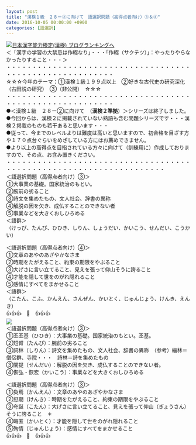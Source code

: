 ```yaml
---
layout: post
title: "漢検１級　２８ー②に向けて　語選択問題（高得点者向け）③＆④"
date: 2016-10-05 00:00:00 +0900
categories: [語選択]
---
```


[![](/syuusyuu9701/assets/images/漢検１級-２８ー②に向けて-語選択問題（高得点者向け）③＆④-br_c_3028_1.gif)](http://blog.with2.net/link.php?1659096:3028 "日本漢字能力検定(漢検) ブログランキングへ")[日本漢字能力検定(漢検) ブログランキングへ](http://blog.with2.net/link.php?1659096:3028)  
＜「漢字の学習の大禁忌は作輟なり」・・・「作輟（サクテツ）」：やったりやらなかったりすること・・・＞  
・・・・・・・・・・・・・・・・・・・・・・・・・・・・・・・・・・・・・・・・・・・・・・・・・・・・・・・・・  
☆☆☆今年のテーマ：①漢検１級１９９点以上　②好きな古代史の研究深化（古田説の研究）　③（非公開）　☆☆☆　　  
・・・・・・・・・・・・・・・・・・・・・・・・・・・・・・・・・・・・・・・・・・・・・・・・・・・・・・・・・  
●＜漢検１級　２８ー②に向けて　（**漢検２準拠**）＞シリーズは終了しました。  
●今回からは、漢検２に掲載されていない熟語も含む問題シリーズです・・・漢検２掲載のものも若干あると思います・・・  
●従って、今までのレベルよりは難度は高いと思いますので、初合格を目ざす方や１７０点台ぐらいをめざしている方にはお薦めできません。  
●より以上の高得点を目指されている方々に向けて（訓練用に）作成しておりますので、その点、お含み置きください。  
・・・・・・・・・・・・・・・・・・・・・・・・・・・・・・・・・・・・・・・・・・・・・・・・・・・・・・・・・・・・・・・・・・・  
＜語選択問題（高得点者向け）③＞  
①大事業の基礎。国家統治のもとい。  
②腕前の劣ること  
③詩文を集めたもの、文人社会、辞書の異称  
④解脱の因を欠き、成仏することのできない者  
⑤事業などを大きくおしひろめる  
＜語群＞  
（けっぴ、たんぴ、ひひき、しりん、しょうだい、かいこう、せんだい、こうかい）  
  
＜語選択問題（高得点者向け）④＞  
①文章のあやのあざやかなさま  
②時期をたがえること、約束の期限をやぶること  
③大げさに言い立てること、見えを張って仰山そうに誇ること  
④才能を隠して世をのがれ隠れること  
⑤感情にすべてをまかせること　  
＜語群＞  
（こたん、こふ、かんえん、さんぜん、かいとく、じゅんじょう、けんき、えんき）  
👍👍👍　🐒　👍👍👍  
![](/syuusyuu9701/assets/images/漢検１級-２８ー②に向けて-語選択問題（高得点者向け）③＆④-2d433dfa871351592207152edc880dc9.jpg)  
＜語選択問題（高得点者向け）③＞  
①丕丕基（ひひき）：大事業の基礎。国家統治のもとい。丕基。  
②短臂（たんぴ）：腕前の劣ること  
③詞林（しりん）：詩文を集めたもの、文人社会、辞書の異称　（参考）緇林＝僧侶群、寺院・・・　詩林＝詩を集めたもの  
③闡提（せんだい）：解脱の因を欠き、成仏することのできない者。  
④恢弘・恢宏（かいこう）：事業などを大きくおしひろめる  
  
＜語選択問題（高得点者向け）③＞  
①奐焉（かんえん）：文章のあやのあざやかなさま  
②愆期（けんき）：時期をたがえること、約束の期限をやぶること  
③夸誕（こたん）：大げさに言い立てること、見えを張って仰山（ぎょうさん）そうに誇ること　＊  
④晦匿（かいとく）：才能を隠して世をのがれ隠れること  
⑤殉情（じゅんじょう）：感情にすべてをまかせること　　  
👍👍👍　🐒　👍👍👍  